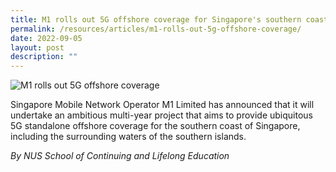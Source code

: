 ```yaml
---
title: M1 rolls out 5G offshore coverage for Singapore's southern coast
permalink: /resources/articles/m1-rolls-out-5g-offshore-coverage/
date: 2022-09-05
layout: post
description: ""
---
```

![M1 rolls out 5G offshore coverage]()

Singapore Mobile Network Operator M1 Limited has announced that it will undertake an ambitious multi-year project that aims to provide ubiquitous 5G standalone offshore coverage for the southern coast of Singapore, including the surrounding waters of the southern islands.

*By NUS School of Continuing and Lifelong Education*